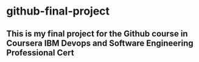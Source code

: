 # github-final-project
## This is my final project for the Github course in Coursera IBM Devops and Software Engineering Professional Cert

